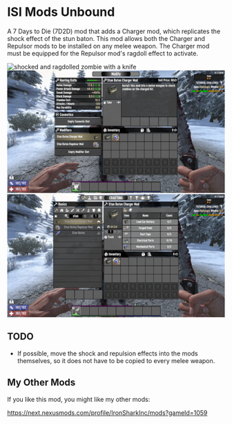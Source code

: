 # ISI Mods Unbound

A 7 Days to Die (7D2D) mod that adds a Charger mod, which replicates the shock effect of the stun baton. This mod allows both the Charger and Repulsor mods to be installed on any melee weapon. The Charger mod must be equipped for the Repulsor mod's ragdoll effect to activate.

![shocked and ragdolled zombie with a knife](images/shocked-zombie.png)
![charger and repulsor mod on knife](images/charger-and-repulsor-on-knife.png)
![charger mod recipe](images/charger-recipe.png)

## TODO

- If possible, move the shock and repulsion effects into the mods themselves, so it does not have to be copied to every melee weapon.

## My Other Mods

If you like this mod, you might like my other mods:

<https://next.nexusmods.com/profile/IronSharkInc/mods?gameId=1059>
